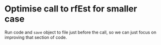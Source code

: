 # Optimise call to rfEst for smaller case

Run code and `save` object to file just before the call, so we can just focus
on improving that section of code.
